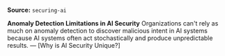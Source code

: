 **Source:** `securing-ai`

**Anomaly Detection Limitations in AI Security**
Organizations can't rely as much on anomaly detection to discover malicious intent in AI systems because AI systems often act stochastically and produce unpredictable results. — [Why is AI Security Unique?]

